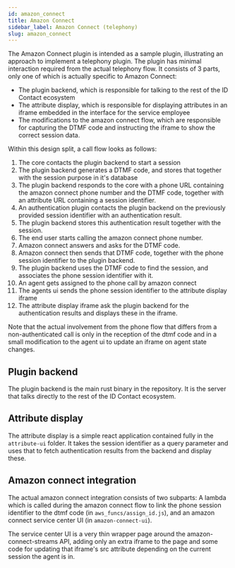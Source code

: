```yaml
---
id: amazon_connect
title: Amazon Connect
sidebar_label: Amazon Connect (telephony)
slug: amazon_connect
---
```


The Amazon Connect plugin is intended as a sample plugin, illustrating an approach to implement a telephony plugin. The plugin has minimal interaction required from the actual telephony flow. It consists of 3 parts, only one of which is actually specific to Amazon Connect:
- The plugin backend, which is responsible for talking to the rest of the ID Contact ecosystem
- The attribute display, which is responsible for displaying attributes in an iframe embedded in the interface for the service employee
- The modifications to the amazon connect flow, which are responsible for capturing the DTMF code and instructing the iframe to show the correct session data.

Within this design split, a call flow looks as follows:
1. The core contacts the plugin backend to start a session
2. The plugin backend generates a DTMF code, and stores that together with the session purpose in it's database
3. The plugin backend responds to the core with a phone URL containing the amazon connect phone number and the DTMF code, together with an attribute URL containing a session identifier.
4. An authentication plugin contacts the plugin backend on the previously provided session identifier with an authentication result.
5. The plugin backend stores this authentication result together with the session.
6. The end user starts calling the amazon connect phone number.
7. Amazon connect answers and asks for the DTMF code.
8. Amazon connect then sends that DTMF code, together with the phone session identifier to the plugin backend.
9. The plugin backend uses the DTMF code to find the session, and associates the phone session identifier with it.
10. An agent gets assigned to the phone call by amazon connect
11. The agents ui sends the phone session identifier to the attribute display iframe
12. The attribute display iframe ask the plugin backend for the authentication results and displays these in the iframe.

Note that the actual involvement from the phone flow that differs from a non-authenticated call is only in the reception of the dtmf code and in a small modification to the agent ui to update an iframe on agent state changes.

## Plugin backend

The plugin backend is the main rust binary in the repository. It is the server that talks directly to the rest of the ID Contact ecosystem.

## Attribute display

The attribute display is a simple react application contained fully in the `attribute-ui` folder. It takes the session identifier as a query parameter and uses that to fetch authentication results from the backend and display these.

## Amazon connect integration

The actual amazon connect integration consists of two subparts: A lambda which is called during the amazon connect flow to link the phone session identifier to the dtmf code (in `aws_funcs/assign_id.js`), and an amazon connect service center UI (in `amazon-connect-ui`).

The service center UI is a very thin wrapper page around the amazon-connect-streams API, adding only an extra iframe to the page and some code for updating that iframe's src attribute depending on the current session the agent is in.
